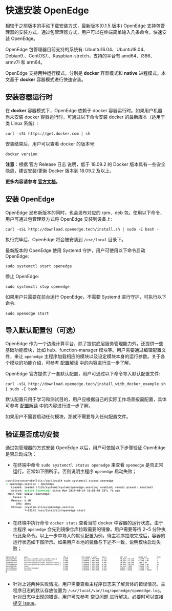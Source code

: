 # 快速安装 OpenEdge

相较于之前版本的手动下载安装方式，最新版本(0.1.5 版本) OpenEdge 支持包管理器的安装方式。通过包管理器方式，用户可以在终端简单输入几条命令，快速安装 OpenEdge。

OpenEdge 包管理器目前支持的系统有: Ubuntu16.04、Ubuntu18.04、Debian9.、CentOS7.、Raspbian-stretch，支持的平台有 amd64、i386、armv7l 和 arm64。

OpenEdge 支持两种运行模式，分别是 **docker** 容器模式和 **native** 进程模式。本文基于 **docker** 容器模式进行快速安装。

## 安装容器运行时

在 **docker** 容器模式下，OpenEdge 依赖于 docker 容器运行时。如果用户机器尚未安装 docker 容器运行时，可通过以下命令安装 docker 的最新版本（适用于类 Linux 系统）:

```shell
curl -sSL https://get.docker.com | sh
```

安装结束后，用户可以查看 docker 的版本号:

```shell
docker version
```

**注意**：根据 官方 Release 日志 说明，低于 18.09.2 的 Docker 版本具有一些安全隐患，建议安装/更新 Docker 版本到 18.09.2 及以上。

**更多内容请参考 [官方文档](https://docs.docker.com/install/)。**

## 安装 OpenEdge

OpenEdge 发布新版本的同时，也会发布对应的 rpm、deb 包。使用以下命令，用户可通过包管理器方式将 OpenEdge 安装到设备上:

```shell
curl -sSL http://download.openedge.tech/install.sh | sudo -E bash -
```

执行完毕后，OpenEdge 将会被安装到 `/usr/local` 目录下。

最新版本的 OpenEdge 使用 Systemd 守护，用户可使用以下命令启动 OpenEdge:

```shell
sudo systemctl start openedge
```

停止 OpenEdge:

```shell
sudo systemctl stop openedge
```

如果用户只需要在前台运行 OpenEdge，不需要 Systemd 进行守护，可执行以下命令:

```shell
sudo openedge start
```

## 导入默认配置包（可选）

OpenEdge 作为一个边缘计算平台，除了提供底层服务管理能力外，还提供一些基础功能模块，比如 hub、function-manager 模块等。用户需要通过编辑配置文件，来让 `openedge` 主程序加载相应的模块以及设定模块本身的运行参数。关于各个模块的功能介绍，可参考 [配置解读](../tutorials/Config-interpretation.md) 中的内容进行进一步了解。

OpenEdge 官方提供了一套默认配置，用户可通过以下命令导入默认配置文件:

```shell
curl -sSL http://download.openedge.tech/install_with_docker_example.sh | sudo -E bash -
```

默认配置只用于学习和测试目的，用户应根据自己的实际工作场景按需配置，具体可参考 [配置解读](../tutorials/Config-interpretation.md) 中的内容进行进一步了解。

如果用户不需要启动任何模块，那就不需要导入任何配置文件。

## 验证是否成功安装

通过包管理器的方式安装 OpenEdge 以后，用户可依据以下步骤验证 OpenEdge 是否启动成功：

- 在终端中命令 `sudo systemctl status openedge` 来查看 `openedge` 是否正常运行。正常如下图所示，否则说明主程序 `openedge` 启动失败；

![OpenEdge](../../images/setup/openedge-systemctl-status.png)

- 在终端中执行命令 `docker stats` 查看当前 docker 中容器的运行状态。由于主程序 `openedge` 会先到镜像仓库拉取需要的镜像，用户需要等待 2~5 分钟执行此条命令。以上一步中导入的默认配置为例，待主程序拉取完成后，容器的运行状态如下图所示。如果用户本地的镜像与下述不一致，说明模块启动失败；

![当前运行 docker 容器查询](../../images/setup/docker-stats.png)

- 针对上述两种失败情况，用户需要查看主程序日志来了解具体的错误情况。主程序日志的默认存放位置为 `/usr/local/var/log/openedge/openedge.log`。针对日志中出现的错误，用户可先参考 [常见问题](../FAQ.md) 进行解决。必要时可以直接 [提交 Issue](https://github.com/baidu/openedge/issues)。
